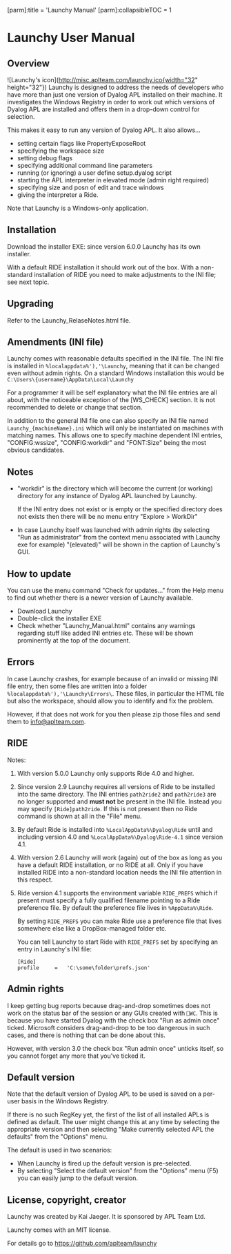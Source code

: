 [parm]:title             = 'Launchy Manual'
[parm]:collapsibleTOC    = 1

# Launchy User Manual

## Overview

![Launchy's icon](http://misc.aplteam.com/launchy.ico{width="32" height="32"}) Launchy is designed to address the needs of developers who have more than just one version of Dyalog APL installed on their machine. It investigates the Windows Registry in order to work out which versions of Dyalog APL are installed and offers them in a drop-down control for selection.

This makes it easy to run any version of Dyalog APL. It also allows...

* setting certain flags like PropertyExposeRoot
* specifying the workspace size
* setting debug flags
* specifying additional command line parameters
* running (or ignoring) a user define setup.dyalog script
* starting the APL interpreter in elevated mode (admin right required)
* specifying size and posn of edit and trace windows
* giving the interpreter a Ride.

Note that Launchy is a Windows-only application.

## Installation
    
Download the installer EXE: since version 6.0.0 Launchy has its own installer.

With a default RIDE installation it should work out of the box. With a non-standard installation of RIDE you need to make adjustments to the INI file; see next topic.

## Upgrading

Refer to the Launchy_RelaseNotes.html file.

## Amendments (INI file)

Launchy comes with reasonable defaults specified in the INI file. The INI file is installed in `%localappdata%'),'\Launchy`, meaning that it can be changed even without admin rights. On a standard Windows installation this would be `C:\Users\{username}\AppData\Local\Launchy`

For a programmer it will be self explanatory what the INI file entries are all about, with the noticeable exception of the [WS_CHECK] section. It is not recommended to delete or change that section.

In addition to the general INI file one can also specify an INI file named `Launchy_{machineName}.ini` which will only be instantiated on machines with matching names. This allows one to specify machine dependent INI entries, "CONFIG:wssize", "CONFIG:workdir" and "FONT:Size" being the most obvious candidates.
          

## Notes
        
* "workdir" is the directory which will become the current (or working) directory for any instance of Dyalog APL launched by Launchy.

  If the INI entry does not exist or is empty or the specified directory does not exists then there will be no menu entry "Explore > WorkDir"

  
* In case Launchy itself was launched with admin rights (by selecting "Run as administrator" from the context menu associated with Launchy exe for example) "(elevated)" will be shown in the caption of Launchy's GUI. 


    
## How to update

You can use the menu command "Check for updates..." from the Help menu to find out whether there is a newer version of Launchy available.

* Download Launchy
* Double-click the installer EXE
* Check whether "Launchy_Manual.html" contains any warnings regarding stuff like added INI entries etc. These will be shown prominently at the top of the document.
  
## Errors

In case Launchy crashes, for example because of an invalid or missing INI file entry, then some files are written into a folder `%localappdata%'),'\Launchy\Errors\`. These files, in particular the HTML file but also the workspace, should allow you to identify and fix the problem.

However, if that does not work for you then please zip those files and send them to info@aplteam.com. 

## RIDE

Notes:

1. With version 5.0.0 Launchy only supports Ride 4.0 and higher.

2. Since version 2.9 Launchy requires all versions of Ride to be installed into the same directory. The INI entries `path2ride2` and `path2ride3` are no longer supported and **must not** be present in the INI file. Instead you may specify `[Ride]path2ride`. If this is not present then no Ride command is shown at all in the "File" menu.

3. By default Ride is installed into `%LocalAppData%\Dyalog\Ride` until and including version 4.0 and `%LocalAppData%\Dyalog\Ride-4.1` since version 4.1.
 
4. With version 2.6 Launchy will work (again) out of the box as long as you have a default RIDE installation, or no RIDE at all. Only if you have installed RIDE into a non-standard location needs the INI file attention in this respect.

5. Ride version 4.1 supports the environment variable `RIDE_PREFS` which if present must specify a fully qualified filename pointing to a Ride preference file. By default the preference file lives in `%AppData%\Ride`.

   By setting `RIDE_PREFS` you can make Ride use a preference file that lives somewhere else like a DropBox-managed folder etc.

   You can tell Launchy to start Ride with `RIDE_PREFS` set by specifying an entry in Launchy's INI file:

   ~~~
   [Ride]
   profile     =   'C:\some\folder\prefs.json'
   ~~~


## Admin rights

I keep getting bug reports because drag-and-drop sometimes does not work on the status bar of the session or any GUIs created with `⎕WC`. This is because you have started Dyalog with the check box "Run as admin once" ticked. Microsoft considers drag-and-drop to be too dangerous in such cases, and there is nothing that can be done about this.

However, with version 3.0 the check box "Run admin once" unticks itself, so you cannot forget any more that you've ticked it. 

    
## Default version
    
Note that the default version of Dyalog APL to be used is saved on a per-user basis in the Windows Registry.

If there is no such RegKey yet, the first of the list of all installed APLs is defined as default. The user might change this at any time by selecting the appropriate version and then selecting "Make currently selected APL the defaults" from the "Options" menu.

The default is used in two scenarios:

* When Launchy is fired up the default version is pre-selected.
* By selecting "Select the default version" from the "Options" menu (F5) you can easily jump to the default version.

## License, copyright, creator

Launchy was created by Kai Jaeger. It is sponsored by APL Team Ltd. 

Launchy comes with an MIT license.
    
For details go to <https://github.com/aplteam/launchy>